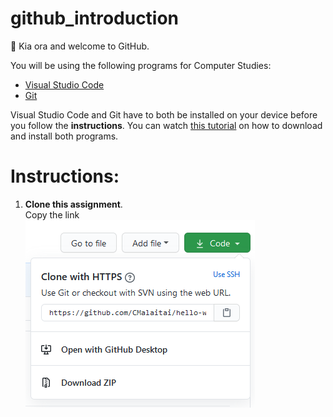 # github_introduction

:wave: Kia ora and welcome to GitHub.

You will be using the following programs for Computer Studies:<br>
- [Visual Studio Code](https://code.visualstudio.com/Download)<br>
- [Git](https://git-scm.com/)

Visual Studio Code and Git have to both be installed on your device before you follow the **instructions**.
You can watch [this tutorial]() on how to download and install both programs.

# Instructions:
1. **Clone this assignment**.<br>
Copy the link<br>
![alt text](https://github.com/mrmalaitai/github_introduction/blob/master/images/01.PNG "Screenshot of cloning")<br>

